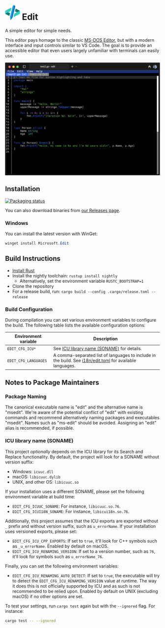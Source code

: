 # ![Application Icon for Edit](./assets/edit.svg) Edit

A simple editor for simple needs.

This editor pays homage to the classic [MS-DOS Editor](https://en.wikipedia.org/wiki/MS-DOS_Editor), but with a modern interface and input controls similar to VS Code. The goal is to provide an accessible editor that even users largely unfamiliar with terminals can easily use.

![Screenshot of Edit with the About dialog in the foreground](./assets/edit_hero_image.png)

## Installation

[![Packaging status](https://repology.org/badge/vertical-allrepos/microsoft-edit.svg?exclude_unsupported=1)](https://repology.org/project/microsoft-edit/versions)

You can also download binaries from [our Releases page](https://github.com/microsoft/edit/releases/latest).

### Windows

You can install the latest version with WinGet:
```powershell
winget install Microsoft.Edit
```

## Build Instructions

* [Install Rust](https://www.rust-lang.org/tools/install)
* Install the nightly toolchain: `rustup install nightly`
  * Alternatively, set the environment variable `RUSTC_BOOTSTRAP=1`
* Clone the repository
* For a release build, run: `cargo build --config .cargo/release.toml --release`

### Build Configuration

During compilation you can set various environment variables to configure the build. The following table lists the available configuration options:

Environment variable | Description
--- | ---
`EDIT_CFG_ICU*` | See [ICU library name (SONAME)](#icu-library-name-soname) for details.
`EDIT_CFG_LANGUAGES` | A comma-separated list of languages to include in the build. See [i18n/edit.toml](i18n/edit.toml) for available languages.

## Notes to Package Maintainers

### Package Naming

The canonical executable name is "edit" and the alternative name is "msedit".
We're aware of the potential conflict of "edit" with existing commands and recommend alternatively naming packages and executables "msedit".
Names such as "ms-edit" should be avoided.
Assigning an "edit" alias is recommended, if possible.

### ICU library name (SONAME)

This project _optionally_ depends on the ICU library for its Search and Replace functionality.
By default, the project will look for a SONAME without version suffix:
* Windows: `icuuc.dll`
* macOS: `libicuuc.dylib`
* UNIX, and other OS: `libicuuc.so`

If your installation uses a different SONAME, please set the following environment variable at build time:
* `EDIT_CFG_ICUUC_SONAME`:
  For instance, `libicuuc.so.76`.
* `EDIT_CFG_ICUI18N_SONAME`:
  For instance, `libicui18n.so.76`.

Additionally, this project assumes that the ICU exports are exported without `_` prefix and without version suffix, such as `u_errorName`.
If your installation uses versioned exports, please set:
* `EDIT_CFG_ICU_CPP_EXPORTS`:
  If set to `true`, it'll look for C++ symbols such as `_u_errorName`.
  Enabled by default on macOS.
* `EDIT_CFG_ICU_RENAMING_VERSION`:
  If set to a version number, such as `76`, it'll look for symbols such as `u_errorName_76`.

Finally, you can set the following environment variables:
* `EDIT_CFG_ICU_RENAMING_AUTO_DETECT`:
  If set to `true`, the executable will try to detect the `EDIT_CFG_ICU_RENAMING_VERSION` value at runtime.
  The way it does this is not officially supported by ICU and as such is not recommended to be relied upon.
  Enabled by default on UNIX (excluding macOS) if no other options are set.

To test your settings, run `cargo test` again but with the `--ignored` flag. For instance:
```sh
cargo test -- --ignored
```
